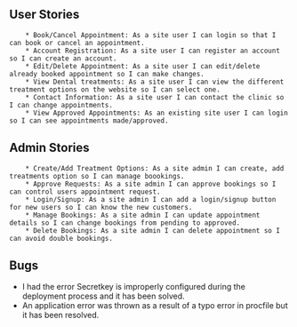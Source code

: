  ## User Stories
        * Book/Cancel Appointment: As a site user I can login so that I can book or cancel an appointment.
        * Account Registration: As a site user I can register an account so I can create an account.
        * Edit/Delete Appointment: As a site user I can edit/delete already booked appointment so I can make changes.
        * View Dental treatments: As a site user I can view the different treatment options on the website so I can select one.
        * Contact Information: As a site user I can contact the clinic so I can change appointments.
        * View Approved Appointments: As an existing site user I can login so I can see appointments made/approved.
    

 ## Admin Stories 
        * Create/Add Treatment Options: As a site admin I can create, add treatments option so I can manage boookings.
        * Approve Requests: As a site admin I can approve bookings so I can control users appointment request.
        * Login/Signup: As a site admin I can add a login/signup button for new users so I can know the new customers.
        * Manage Bookings: As a site admin I can update appointment details so I can change bookings from pending to approved.
        * Delete Bookings: As a site admin I can delete appointment so I can avoid double bookings.

## Bugs
* I had the error Secretkey is improperly configured during the deployment process and it has been solved.
* An application error was thrown as a result of a typo error in procfile but it has been resolved. 

